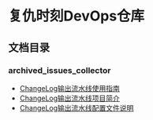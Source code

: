 # 复仇时刻DevOps仓库

## 文档目录

### archived_issues_collector
- [ChangeLog输出流水线使用指南](./archived_issues_collector/ChangeLog输出流水线使用指南.md)
- [ChangeLog输出流水线项目简介](./archived_issues_collector/README.md)
- [ChangeLog输出流水线配置文件说明](./archived_issues_collector/config/README.md)